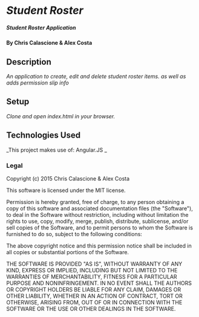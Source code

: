 # _Student Roster_

##### _Student Roster Application_

#### By Chris Calascione & Alex Costa

## Description

_An application to create, edit and delete student roster items. as well as adds permission slip info_

## Setup

_Clone and open index.html in your browser._  

## Technologies Used

_This project makes use of:
Angular.JS _


### Legal

Copyright (c) 2015 Chris Calascione & Alex Costa

This software is licensed under the MIT license.

Permission is hereby granted, free of charge, to any person obtaining a copy
of this software and associated documentation files (the "Software"), to deal
in the Software without restriction, including without limitation the rights
to use, copy, modify, merge, publish, distribute, sublicense, and/or sell
copies of the Software, and to permit persons to whom the Software is
furnished to do so, subject to the following conditions:

The above copyright notice and this permission notice shall be included in
all copies or substantial portions of the Software.

THE SOFTWARE IS PROVIDED "AS IS", WITHOUT WARRANTY OF ANY KIND, EXPRESS OR
IMPLIED, INCLUDING BUT NOT LIMITED TO THE WARRANTIES OF MERCHANTABILITY,
FITNESS FOR A PARTICULAR PURPOSE AND NONINFRINGEMENT. IN NO EVENT SHALL THE
AUTHORS OR COPYRIGHT HOLDERS BE LIABLE FOR ANY CLAIM, DAMAGES OR OTHER
LIABILITY, WHETHER IN AN ACTION OF CONTRACT, TORT OR OTHERWISE, ARISING FROM,
OUT OF OR IN CONNECTION WITH THE SOFTWARE OR THE USE OR OTHER DEALINGS IN
THE SOFTWARE.
